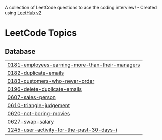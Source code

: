 A collection of LeetCode questions to ace the coding interview! - Created using [LeetHub v2](https://github.com/arunbhardwaj/LeetHub-2.0)
<!---LeetCode Topics Start-->
# LeetCode Topics
## Database
|  |
| ------- |
| [0181-employees-earning-more-than-their-managers](https://github.com/Madhuarvind/SQL-Learning-Journey/tree/master/0181-employees-earning-more-than-their-managers) |
| [0182-duplicate-emails](https://github.com/Madhuarvind/SQL-Learning-Journey/tree/master/0182-duplicate-emails) |
| [0183-customers-who-never-order](https://github.com/Madhuarvind/SQL-Learning-Journey/tree/master/0183-customers-who-never-order) |
| [0196-delete-duplicate-emails](https://github.com/Madhuarvind/SQL-Learning-Journey/tree/master/0196-delete-duplicate-emails) |
| [0607-sales-person](https://github.com/Madhuarvind/SQL-Learning-Journey/tree/master/0607-sales-person) |
| [0610-triangle-judgement](https://github.com/Madhuarvind/SQL-Learning-Journey/tree/master/0610-triangle-judgement) |
| [0620-not-boring-movies](https://github.com/Madhuarvind/SQL-Learning-Journey/tree/master/0620-not-boring-movies) |
| [0627-swap-salary](https://github.com/Madhuarvind/SQL-Learning-Journey/tree/master/0627-swap-salary) |
| [1245-user-activity-for-the-past-30-days-i](https://github.com/Madhuarvind/SQL-Learning-Journey/tree/master/1245-user-activity-for-the-past-30-days-i) |
<!---LeetCode Topics End-->
